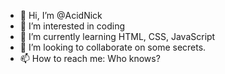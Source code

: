- 👋 Hi, I’m @AcidNick
- 👀 I’m interested in coding
- 🌱 I’m currently learning HTML, CSS, JavaScript
- 💞️ I’m looking to collaborate on some secrets.
- 📫 How to reach me: Who knows?

<!---
AcidNick/AcidNick is a ✨ special ✨ repository because its `README.md` (this file) appears on your GitHub profile.
You can click the Preview link to take a look at your changes.
--->
